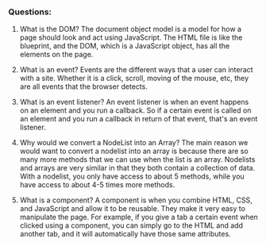 ### Questions:
1. What is the DOM?
The document object model is a model for how a page should look and act using JavaScript. The HTML file is like the blueprint, and the DOM, which is a JavaScript object, has all the elements on the page.


2. What is an event?
Events are the different ways that a user can interact with a site. Whether it is a click, scroll, moving of the mouse, etc, they are all events that the browser detects.


3. What is an event listener?
An event listener is when an event happens on an element and you run a callback. So if a certain event is called on an element and you run a callback in return of that event, that's an event listener.


4. Why would we convert a NodeList into an Array?
The main reason we would want to convert a nodelist into an array is because there are so many more methods that we can use when the list is an array. Nodelists and arrays are very similar in that they both contain a collection of data. With a nodelist, you only have access to about 5 methods, while you have access to about 4-5 times more methods.


5. What is a component? 
A component is when you combine HTML, CSS, and JavaScript and allow it to be reusable. They make it very easy to manipulate the page. For example, if you give a tab a certain event when clicked using a component, you can simply go to the HTML and add another tab, and it will automatically have those same attributes.